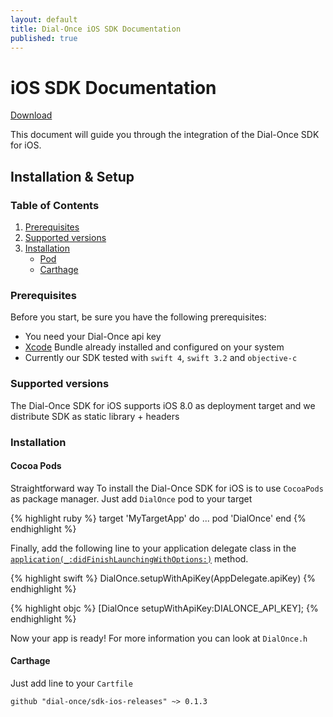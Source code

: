 ```yaml
---
layout: default
title: Dial-Once iOS SDK Documentation
published: true
---
```


iOS SDK Documentation
=========================

[Download](https://cocoapods.org/pods/DialOnce)

This document will guide you through the integration of the Dial-Once SDK for iOS.

Installation & Setup
--------------------

### Table of Contents

1.	[Prerequisites](#prerequisites)
2.	[Supported versions](#android-versions)
3.	[Installation](#installation)
	- [Pod](#pod)
    - [Carthage](#carthage)

### Prerequisites

Before you start, be sure you have the following prerequisites:

- You need your Dial-Once api key
- [Xcode](https://developer.apple.com/download/) Bundle already installed and configured on your system
- Currently our SDK tested with `swift 4`, `swift 3.2` and `objective-c`

### Supported versions

The Dial-Once SDK for iOS supports iOS 8.0 as deployment target and we distribute SDK as static library + headers

### Installation

#### Cocoa Pods

Straightforward way To install the Dial-Once SDK for iOS is to use `CocoaPods` as package manager. Just add `DialOnce` pod to your target

{% highlight ruby %}
target 'MyTargetApp' do
  ...
  pod 'DialOnce'
end
{% endhighlight %}

Finally, add the following line to your application delegate class in the [`application(_:didFinishLaunchingWithOptions:)`](https://developer.apple.com/documentation/uikit/uiapplicationdelegate/1622921-application) method.

{% highlight swift %}
DialOnce.setupWithApiKey(AppDelegate.apiKey)
{% endhighlight %}

{% highlight objc %}
[DialOnce setupWithApiKey:DIALONCE_API_KEY];
{% endhighlight %}

Now your app is ready! For more information you can look at `DialOnce.h` 

#### Carthage

Just add line to your `Cartfile`

```
github "dial-once/sdk-ios-releases" ~> 0.1.3
```
